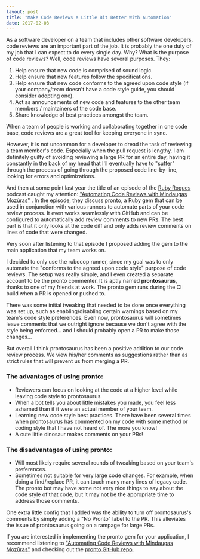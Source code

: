 ```yaml
---
layout: post
title: "Make Code Reviews a Little Bit Better With Automation"
date: 2017-02-03
---
```


As a software developer on a team that includes other software developers, code
reviews are an important part of the job. It is probably the one duty of my job
that I can expect to do every single day. Why? What is the purpose of code
reviews? Well, code reviews have several purposes. They:

1. Help ensure that new code is comprised of sound logic.
1. Help ensure that new features follow the specifications.
1. Help ensure that new code conforms to the agreed upon code style (if your
   company/team doesn't have a code style guide, you should consider adopting
   one).
1. Act as announcements of new code and features to the other team members /
   maintainers of the code base.
1. Share knowledge of best practices amongst the team.

When a team of people is working and collaborating together in one code base,
code reviews are a great tool for keeping everyone in sync.

However, it is not uncommon for a developer to dread the task of reviewing a
team member's code. Especially when the pull request is lengthy. I am definitely
guilty of avoiding reviewing a large PR for an entire day, having it constantly
in the back of my head that I'll eventually have to "suffer" through the process
of going through the proposed code line-by-line, looking for errors and
optimizations.

And then at some point last year the title of an episode of the [Ruby
Rogues](https://devchat.tv/ruby-rogues) podcast caught my attention:
["Automating Code Reviews with Mindaugas
Mozūras"](https://devchat.tv/ruby-rogues/251-rr-automating-code-reviews-with-mindaugas-mozuras)
. In the episode, they discuss [pronto](https://github.com/mmozuras/pronto), a
Ruby gem that can be used in conjunction with various runners to automate parts
of your code review process. It even works seamlessly with GitHub and can be
configured to automatically add review comments to new PRs. The best part is
that it only looks at the code diff and only adds review comments on lines of
code that were changed.

Very soon after listening to that episode I proposed adding the gem to the main
application that my team works on.

I decided to only use the rubocop runner, since my goal was to only automate the
"conforms to the agreed upon code style" purpose of code reviews. The setup was
really simple, and I even created a separate account to be the pronto commenter.
It is aptly named **prontosaurus**, thanks to one of my friends at work. The
pronto gem runs during the CI build when a PR is opened or pushed to.

There was some initial tweaking that needed to be done once everything was set
up, such as enabling/disabling certain warnings based on my team's code style
preferences. Even now, prontosaurus will sometimes leave comments that we
outright ignore because we don't agree with the style being enforced… and I
should probably open a PR to make those changes…

But overall I think prontosaurus has been a positive addition to our code review
process. We view his/her comments as suggestions rather than as strict rules
that will prevent us from merging a PR.

### The advantages of using pronto:

- Reviewers can focus on looking at the code at a higher level while leaving
  code style to prontosaurus.
- When a bot tells you about little mistakes you made, you feel less ashamed
  than if it were an actual member of your team.
- Learning new code style best practices. There have been several times when
  prontosaurus has commented on my code with some method or coding style that I
  have not heard of. The more you know!
- A cute little dinosaur makes comments on your PRs!

### The disadvantages of using pronto:

- Will most likely require several rounds of tweaking based on your team's
  preferences.
- Sometimes not suitable for very large code changes. For example, when doing a
  find/replace PR, it can touch many many lines of legacy code. The pronto bot
  may have some not very nice things to say about the code style of that code,
  but it may not be the appropriate time to address those comments.

One extra little config that I added was the ability to turn off prontosaurus's
comments by simply adding a "No Pronto" label to the PR. This alleviates the
issue of prontosaurus going on a rampage for large PRs.

If you are interested in implementing the pronto gem for your application, I
recommend listening to ["Automating Code Reviews with Mindaugas
Mozūras"](https://devchat.tv/ruby-rogues/251-rr-automating-code-reviews-with-mindaugas-mozuras)
and checking out the [pronto GitHub repo](https://github.com/mmozuras/pronto).
